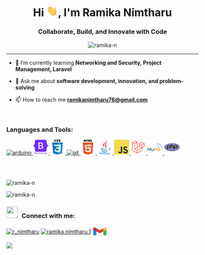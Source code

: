 <h1 align="center">Hi <img src="https://raw.githubusercontent.com/ABSphreak/ABSphreak/master/gifs/Hi.gif" width="30px">, I'm Ramika Nimtharu</h1>
<h3 align="center">Collaborate, Build, and Innovate with Code</h3>


<p align="center"> <img src="https://komarev.com/ghpvc/?username=ramika-n&label=Profile%20views&color=0e75b6&style=flat" alt="ramika-n" /> </p>

---
- 🌱 I’m currently learning **Networking and Security, Project Management, Laravel**

- 💬 Ask me about **software development, innovation, and problem-solving**

- 📫 How to reach me **ramikanimtharu76@gmail.com**

<br>

<h3 align="left">Languages and Tools:</h3>
<p align="left"> <a href="https://www.arduino.cc/" target="_blank" rel="noreferrer"> <img src="https://cdn.worldvectorlogo.com/logos/arduino-1.svg" alt="arduino" width="40" height="40"/> </a> <a href="https://getbootstrap.com" target="_blank" rel="noreferrer"> <img src="https://raw.githubusercontent.com/devicons/devicon/master/icons/bootstrap/bootstrap-plain-wordmark.svg" alt="bootstrap" width="40" height="40"/> </a> <a href="https://www.w3schools.com/css/" target="_blank" rel="noreferrer"> <img src="https://raw.githubusercontent.com/devicons/devicon/master/icons/css3/css3-original-wordmark.svg" alt="css3" width="40" height="40"/> </a> <a href="https://git-scm.com/" target="_blank" rel="noreferrer"> <img src="https://www.vectorlogo.zone/logos/git-scm/git-scm-icon.svg" alt="git" width="40" height="40"/> </a> <a href="https://www.w3.org/html/" target="_blank" rel="noreferrer"> <img src="https://raw.githubusercontent.com/devicons/devicon/master/icons/html5/html5-original-wordmark.svg" alt="html5" width="40" height="40"/> </a> <a href="https://www.java.com" target="_blank" rel="noreferrer"> <img src="https://raw.githubusercontent.com/devicons/devicon/master/icons/java/java-original.svg" alt="java" width="40" height="40"/> </a> <a href="https://developer.mozilla.org/en-US/docs/Web/JavaScript" target="_blank" rel="noreferrer"> <img src="https://raw.githubusercontent.com/devicons/devicon/master/icons/javascript/javascript-original.svg" alt="javascript" width="40" height="40"/> </a> <a href="https://laravel.com/" target="_blank" rel="noreferrer"> <img src="https://github.com/laravel/art/blob/master/laravel-logo.svg" alt="laravel" width="40" height="40"/> </a> <a href="https://www.mysql.com/" target="_blank" rel="noreferrer"> <img src="https://raw.githubusercontent.com/devicons/devicon/master/icons/mysql/mysql-original-wordmark.svg" alt="mysql" width="40" height="40"/> </a> <a href="https://www.php.net" target="_blank" rel="noreferrer"> <img src="https://raw.githubusercontent.com/devicons/devicon/master/icons/php/php-original.svg" alt="php" width="40" height="40"/> </a> </p>


<br><br>


<p ><img  src="https://github-readme-stats.vercel.app/api?username=ramika-n&show_icons=true&locale=en&theme=dark" alt="ramika-n" /></p>

<p ><img  src="https://github-readme-stats.vercel.app/api/top-langs?username=ramika-n&show_icons=true&locale=en&layout=compact&theme=dark" alt="ramika-n" /></p>


<h3 align="left"><img src="https://media.giphy.com/media/iY8CRBdQXODJSCERIr/giphy.gif" width="30" height="30" style="margin-right: 10px;">Connect with me:</h3>
<p align="left">
  <a href="https://instagram.com/r_nimtharu" target="blank"><img align="center" src="https://raw.githubusercontent.com/rahuldkjain/github-profile-readme-generator/master/src/images/icons/Social/instagram.svg" alt="r_nimtharu" height="30" width="40" /></a>
  <a href="https://fb.com/ramika.nimtharu.1" target="blank"><img align="center" src="https://raw.githubusercontent.com/rahuldkjain/github-profile-readme-generator/master/src/images/icons/Social/facebook.svg" alt="ramika.nimtharu.1" height="30" width="40" /></a>
  <a href="[ramikanimtharu76@gmail.com](https://mail.google.com/mail/u/1/#inbox?compose=CllgCHrgljwZHfhwhplQFnbwrVfvqfFPxhVJVLMgkqBpZxPHbqTWvlzqHFpPwcjNltWbPdxbSgB)" target="blank"><img align="center" src="https://github.com/tandpfun/skill-icons/blob/main/icons/Gmail-Light.svg" alt="ramikanimtharu76@gmail.com" height="30" width="40" /></a>
</p>
<img src="https://user-images.githubusercontent.com/73097560/115834477-dbab4500-a447-11eb-908a-139a6edaec5c.gif"><br><br>
